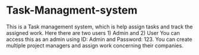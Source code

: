 # Task-Managment-system
This is a Task management system, which is help assign tasks and track the assigned work.
Here there are two users 1) Admin and 2) User
You can access this as an admin using ID: Admin and Password: 123.
You can create multiple project managers and assign work concerning their companies.
